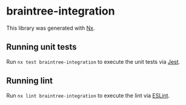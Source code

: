 # braintree-integration

This library was generated with [Nx](https://nx.dev).

## Running unit tests

Run `nx test braintree-integration` to execute the unit tests via [Jest](https://jestjs.io).

## Running lint

Run `nx lint braintree-integration` to execute the lint via [ESLint](https://eslint.org/).
